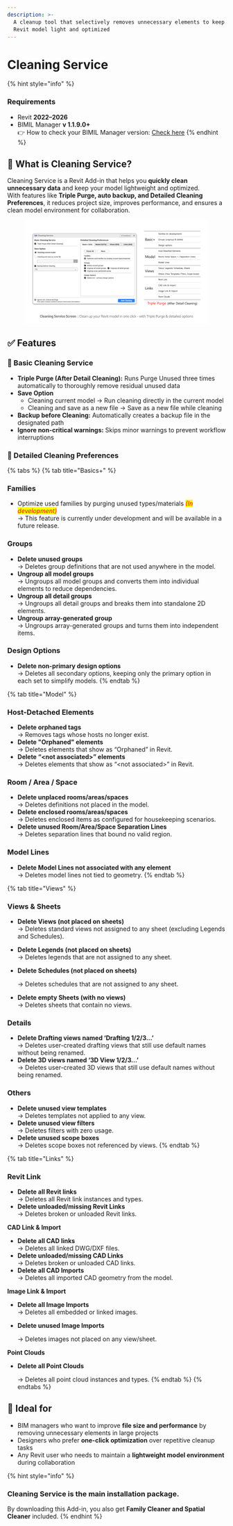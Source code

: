 ```yaml
---
description: >-
  A cleanup tool that selectively removes unnecessary elements to keep your
  Revit model light and optimized
---
```


# Cleaning Service

{% hint style="info" %}
### **Requirements**

* Revit **2022–2026**
* BIMIL Manager **v 1.1.9.0+**\
  👉 How to check your BIMIL Manager version:  [Check here](../../get-started/check-and-update-bimil-manager-version.md)
{% endhint %}

## 📌 What is Cleaning Service?

Cleaning Service is a Revit Add-in that helps you **quickly clean unnecessary data** and keep your model lightweight and optimized.\
With features like **Triple Purge, auto backup, and Detailed Cleaning Preferences**, it reduces project size, improves performance, and ensures a clean model environment for collaboration.

<figure><img src="../../.gitbook/assets/Cleaning Service 2.png" alt=""><figcaption></figcaption></figure>

## ✅ Features

### 🔹 Basic Cleaning Service

* **Triple Purge (After Detail Cleaning):** Runs Purge Unused three times automatically to thoroughly remove residual unused data
* **Save Option**
  * Cleaning current model → Run cleaning directly in the current model
  * Cleaning and save as a new file → Save as a new file while cleaning
* **Backup before Cleaning:** Automatically creates a backup file in the designated path
* **Ignore non-critical warnings:** Skips minor warnings to prevent workflow interruptions

### 🔹 Detailed Cleaning Preferences

{% tabs %}
{% tab title="Basics+" %}
### Families&#x20;

* Optimize used families by purging unused types/materials  _<mark style="color:red;">(In development)</mark>_\
  →  This feature is currently under development and will be available in a future release.

### **Groups**

* **Delete unused groups** \
  →  Deletes group definitions that are not used anywhere in the model.
* **Ungroup all model groups**\
  →  Ungroups all model groups and converts them into individual elements to reduce dependencies.
* **Ungroup all detail groups** \
  →  Ungroups all detail groups and breaks them into standalone 2D elements.
* **Ungroup array-generated group** \
  →  Ungroups array-generated groups and turns them into independent items.

### **Design Options**

* **Delete non-primary design options** \
  →  Deletes all secondary options, keeping only the primary option in each set to simplify models.
{% endtab %}

{% tab title="Model" %}
### **Host-Detached Elements**

* **Delete orphaned tags**\
  →  Removes tags whose hosts no longer exist.
* **Delete "Orphaned" elements**\
  →  Deletes elements that show as “Orphaned” in Revit.
* **Delete “\<not associated>” elements**\
  →  Deletes elements that show as “\<not associated>” in Revit.

### **Room / Area / Space**

* **Delete unplaced rooms/areas/spaces** \
  →  Deletes definitions not placed in the model.
* **Delete enclosed rooms/areas/spaces** \
  →  Deletes enclosed items as configured for housekeeping scenarios.
* **Delete unused Room/Area/Space Separation Lines** \
  →  Deletes separation lines that bound no valid region.

### **Model Lines**

* **Delete Model Lines not associated with any element** \
  →  Deletes model lines not tied to geometry.
{% endtab %}

{% tab title="Views" %}
### **Views & Sheets**

* **Delete Views (not placed on sheets)** \
  →  Deletes standard views not assigned to any sheet (excluding Legends and Schedules).
* **Delete Legends (not placed on sheets)** \
  →  Deletes legends that are not assigned to any sheet.
*   **Delete Schedules (not placed on sheets)**&#x20;

    →  Deletes schedules that are not assigned to any sheet.
* **Delete empty Sheets (with no views)**\
  →  Deletes sheets that contain no views.

### **Details**

* **Delete Drafting views named ‘Drafting 1/2/3…’** \
  →  Deletes user-created drafting views that still use default names without being renamed.
* **Delete 3D views named ‘3D View 1/2/3…’** \
  →  Deletes user-created 3D views that still use default names without being renamed.

### **Others**

* **Delete unused view templates** \
  →  Deletes templates not applied to any view.
* **Delete unused view filters** \
  →  Deletes filters with zero usage.
* **Delete unused scope boxes**\
  →  Deletes scope boxes not referenced by views.
{% endtab %}

{% tab title="Links" %}
### **Revit Link**

* **Delete all Revit links** \
  →  Deletes all Revit link instances and types.
* **Delete unloaded/missing Revit Links** \
  →  Deletes broken or unloaded Revit links.

**CAD Link & Import**

* **Delete all CAD links** \
  →  Deletes all linked DWG/DXF files.
* **Delete unloaded/missing CAD Links** \
  →  Deletes broken or unloaded CAD links.
* **Delete all CAD Imports** \
  →  Deletes all imported CAD geometry from the model.

**Image Link & Import**

* **Delete all Image Imports** \
  →  Deletes all embedded or linked images.
*   **Delete unused Image Imports**&#x20;

    →  Deletes images not placed on any view/sheet.

**Point Clouds**

*   **Delete all Point Clouds**&#x20;

    →  Deletes all point cloud instances and types.
{% endtab %}
{% endtabs %}

## 💼 Ideal for

* BIM managers who want to improve **file size and performance** by removing unnecessary elements in large projects
* Designers who prefer **one-click optimization** over repetitive cleanup tasks
* Any Revit user who needs to maintain a **lightweight model environment** during collaboration

{% hint style="info" %}
### Cleaning Service is the **main installation package**.

By downloading this Add-in, you also get **Family Cleaner and Spatial Cleaner** included.
{% endhint %}
